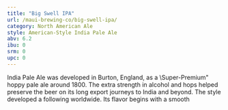 ```yaml
---
title: "Big Swell IPA"
url: /maui-brewing-co/big-swell-ipa/
category: North American Ale
style: American-Style India Pale Ale
abv: 6.2
ibu: 0
srm: 0
upc: 0
---
```

India Pale Ale was developed in Burton, England, as a \Super-Premium\" hoppy pale ale around 1800. The extra strength in alcohol and hops helped preserve the beer on its long export journeys to India and beyond. The style developed a following worldwide. Its flavor begins with a smooth
